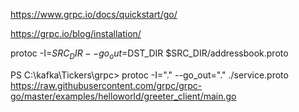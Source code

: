 https://www.grpc.io/docs/quickstart/go/

https://grpc.io/blog/installation/

protoc -I=$SRC_DIR --go_out=$DST_DIR $SRC_DIR/addressbook.proto

PS C:\kafka\Tickers\grpc> protoc -I="." --go_out="." ./service.proto
https://raw.githubusercontent.com/grpc/grpc-go/master/examples/helloworld/greeter_client/main.go
